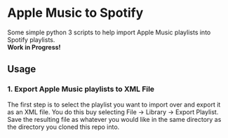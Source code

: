 # Apple Music to Spotify <br>
 Some simple python 3 scripts to help import Apple Music playlists into Spotify playlists. <br >
 **Work in Progress!** <br>
 
## Usage
### 1. Export Apple Music playlists to XML File <br >
The first step is to select the playlist you want to import over and export it as an XML file. You do this buy selecting File -> Library -> Export Playlist. Save the resulting file as whatever you would like in the same directory as the directory you cloned this repo into.




